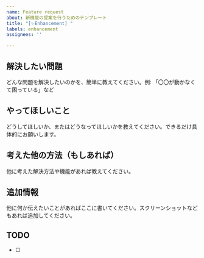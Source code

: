 ```yaml
---
name: Feature request
about: 新機能の提案を行うためのテンプレート
title: "[✨Enhancement] "
labels: enhancement
assignees: ''

---
```


## 解決したい問題
どんな問題を解決したいのかを、簡単に教えてください。例: 「〇〇が動かなくて困っている」など

## やってほしいこと
どうしてほしいか、またはどうなってほしいかを教えてください。できるだけ具体的にお願いします。

## 考えた他の方法（もしあれば）
他に考えた解決方法や機能があれば教えてください。

## 追加情報
他に何か伝えたいことがあればここに書いてください。スクリーンショットなどもあれば追加してください。

## TODO
- [ ] 
